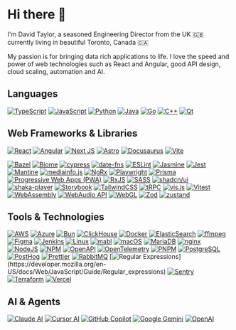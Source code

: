 # Hi there 👋

I'm David Taylor, a seasoned Engineering Director from the UK 🇬🇧 currently living in beautiful Toronto, Canada 🇨🇦

My passion is for bringing data rich applications to life. I love the speed and power of web technologies such as React and Angular, good API design, cloud scaling, automation and AI.

## Languages

[![TypeScript](https://img.shields.io/badge/typescript-007ACC.svg?style=for-the-badge&logo=typescript&logoColor=white)](https://typescriptlang.org)
[![JavaScript](https://img.shields.io/badge/javascript-323330.svg?style=for-the-badge&logo=javascript&logoColor=F7DF1E)](https://developer.mozilla.org/en-US/docs/Web/JavaScript)
[![Python](https://img.shields.io/badge/python-3670A0?style=for-the-badge&logo=python&logoColor=ffdd54)](https://python.org)
[![Java](https://img.shields.io/badge/java-ED8B00.svg?style=for-the-badge&logo=openjdk&logoColor=white)](https://java.com)
[![Go](https://img.shields.io/badge/go-00ADD8.svg?style=for-the-badge&logo=go&logoColor=white)](https://go.dev)
[![C++](https://img.shields.io/badge/c++-00599C.svg?style=for-the-badge&logo=c%2B%2B&logoColor=white)](https://isocpp.org)
[![Qt](https://img.shields.io/badge/Qt-217346.svg?style=for-the-badge&logo=Qt&logoColor=white)](https://qt.io)

## Web Frameworks & Libraries

[![React](https://img.shields.io/badge/react-20232a.svg?style=for-the-badge&logo=react&logoColor=61DAFB)](https://react.dev)
[![Angular](https://img.shields.io/badge/angular-DD0031.svg?style=for-the-badge&logo=angular&logoColor=white)](https://angular.dev)
[![Next JS](https://img.shields.io/badge/Next-black?style=for-the-badge&logo=next.js&logoColor=white)](https://nextjs.org)
[![Astro](https://img.shields.io/badge/astro-2C2052.svg?style=for-the-badge&logo=astro&logoColor=white)](https://astro.build)
[![Docusaurus](https://img.shields.io/badge/docusaurus-3ECC5F.svg?style=for-the-badge&logo=docusaurus&logoColor=white)](https://docusaurus.io)
[![Vite](https://img.shields.io/badge/Vite-646cff?style=for-the-badge&logo=vite&logoColor=white)](https://vite.dev)

[![Bazel](https://img.shields.io/badge/bazel-43A047?style=for-the-badge&logo=bazel&logoColor=white)](https://bazel.build)
[![Biome](https://img.shields.io/badge/Biome-25272f?style=for-the-badge&logo=biome)](https://biomejs.dev)
[![cypress](https://img.shields.io/badge/-cypress-E5E5E5?style=for-the-badge&logo=cypress&logoColor=058a5e)](https://cypress.io)
[![date-fns](https://img.shields.io/badge/date_fns-770C56.svg?style=for-the-badge&logo=datefns&logoColor=white)](https://date-fns.org)
[![ESLint](https://img.shields.io/badge/ESLint-4B3263?style=for-the-badge&logo=eslint&logoColor=white)](https://eslint.org)
[![Jasmine](https://img.shields.io/badge/jasmine-8A4182.svg?style=for-the-badge&logo=jasmine&logoColor=white)](https://jasmine.github.io)
[![Jest](https://img.shields.io/badge/-jest-C21325?style=for-the-badge&logo=jest&logoColor=white)](https://jestjs.io)
[![Mantine](https://img.shields.io/badge/Mantine-ffffff?style=for-the-badge&logo=Mantine&logoColor=339af0)](https://mantine.dev)
[![mediainfo.js](https://img.shields.io/badge/mediainfo.js-000000.svg?style=for-the-badge)](https://mediainfo.js.org)
[![NgRx](https://img.shields.io/badge/ngrx-BA2BD2?style=for-the-badge&logo=ngrx&logoColor=white)](https://ngrx.io)
[![Playwright](https://img.shields.io/badge/playwright-2EAD33.svg?style=for-the-badge&logo=playwright&logoColor=white)](https://playwright.dev)
[![Prisma](https://img.shields.io/badge/Prisma-3982CE?style=for-the-badge&logo=Prisma&logoColor=white)](https://prisma.io)
[![Progressive Web Apps (PWA)](https://img.shields.io/badge/pwa-5A0FC8.svg?style=for-the-badge&logo=pwa&logoColor=white)](https://web.dev/progressive-web-apps)
[![RxJS](https://img.shields.io/badge/rxjs-B7178C.svg?style=for-the-badge&logo=reactivex&logoColor=white)](https://rxjs.dev)
[![SASS](https://img.shields.io/badge/SASS-hotpink.svg?style=for-the-badge&logo=SASS&logoColor=white)](https://sass-lang.com)
[![shadcn/ui](https://img.shields.io/badge/Shadcn-UI-white?style=for-the-badge&labelColor=black&logo=shadcnui)](https://ui.shadcn.com)
[![shaka-player](https://img.shields.io/badge/shaka_player-4285F4.svg?style=for-the-badge&logo=google&logoColor=white)](https://github.com/shaka-project/shaka-player)
[![Storybook](https://img.shields.io/badge/-Storybook-FF4785?style=for-the-badge&logo=storybook&logoColor=white)](https://storybook.js.org)
[![TailwindCSS](https://img.shields.io/badge/tailwindcss-38B2AC.svg?style=for-the-badge&logo=tailwind-css&logoColor=white)](https://tailwindcss.com)
[![tRPC](https://img.shields.io/badge/tRPC-2596BE.svg?style=for-the-badge&logo=tRPC&logoColor=white)](https://trpc.io)
[![vis.js](https://img.shields.io/badge/vis.js-378ed6.svg?style=for-the-badge&logo=visjs&logoColor=white)](https://visjs.org)
[![Vitest](https://img.shields.io/badge/vitest-F05A28.svg?style=for-the-badge&logo=vitest&logoColor=white)](https://vitest.dev)
[![WebAssembly](https://img.shields.io/badge/WebAssembly-654FF0.svg?style=for-the-badge&logo=webassembly&logoColor=white)](https://webassembly.org)
[![WebAudio API](https://img.shields.io/badge/webaudio_api-000000.svg?style=for-the-badge&logo=mdnwebdocs&logoColor=white)](https://developer.mozilla.org/en-US/docs/Web/API/Web_Audio_API)
[![WebGL](https://img.shields.io/badge/WebGL-990000.svg?style=for-the-badge&logo=webgl&logoColor=white)](https://developer.mozilla.org/en-US/docs/Web/API/WebGL_API)
[![Zod](https://img.shields.io/badge/zod-3068b7.svg?style=for-the-badge&logo=zod&logoColor=white)](https://zod.dev)
[![zustand](https://img.shields.io/badge/zustand-010101.svg?style=for-the-badge)](https://zustand-demo.pmnd.rs)

## Tools & Technologies

[![AWS](https://img.shields.io/badge/AWS-FF9900.svg?style=for-the-badge&logo=amazonwebservices&logoColor=white)](https://aws.amazon.com)
[![Azure](https://img.shields.io/badge/azure-0072C6.svg?style=for-the-badge&logo=microsoftazure&logoColor=white)](https://azure.microsoft.com)
[![Bun](https://img.shields.io/badge/Bun-14151a.svg?style=for-the-badge&logo=bun&logoColor=white)](https://bun.sh)
[![ClickHouse](https://img.shields.io/badge/ClickHouse-000000?style=for-the-badge&logo=clickhouse&logoColor=FAFF68)](https://clickhouse.com)
[![Docker](https://img.shields.io/badge/docker-0db7ed.svg?style=for-the-badge&logo=docker&logoColor=white)](https://docker.com)
[![ElasticSearch](https://img.shields.io/badge/-ElasticSearch-005571?style=for-the-badge&logo=elasticsearch)](https://elastic.co)
[![ffmpeg](https://img.shields.io/badge/ffmpeg-007808.svg?style=for-the-badge&logo=ffmpeg&logoColor=white)](https://ffmpeg.org)
[![Figma](https://img.shields.io/badge/figma-F24E1E.svg?style=for-the-badge&logo=figma&logoColor=white)](https://figma.com)
[![Jenkins](https://img.shields.io/badge/jenkins-D24939.svg?style=for-the-badge&logo=jenkins&logoColor=white)](https://jenkins.io)
[![Linux](https://img.shields.io/badge/Linux-FCC624?style=for-the-badge&logo=linux&logoColor=black)](https://linux.org)
[![mabl](https://img.shields.io/badge/mabl-6b68cf.svg?style=for-the-badge&logo=mabl&logoColor=white)](https://mabl.com)
[![macOS](https://img.shields.io/badge/mac%20os-000000?style=for-the-badge&logo=apple&logoColor=F0F0F0)](https://apple.com/macos)
[![MariaDB](https://img.shields.io/badge/MariaDB-003545?style=for-the-badge&logo=mariadb&logoColor=white)](https://mariadb.org)
[![nginx](https://img.shields.io/badge/nginx-009639.svg?style=for-the-badge&logo=nginx&logoColor=white)](https://nginx.org)
[![NodeJS](https://img.shields.io/badge/node.js-6DA55F?style=for-the-badge&logo=node.js&logoColor=white)](https://nodejs.org)
[![NPM](https://img.shields.io/badge/NPM-CB3837.svg?style=for-the-badge&logo=npm&logoColor=white)](https://npmjs.com)
[![OpenAPI](https://img.shields.io/badge/OpenAPI-6BA539.svg?style=for-the-badge&logo=openapiinitiative&logoColor=white)](https://openapis.org)
[![OpenTelemetry](https://img.shields.io/badge/Open-Telemetry-435cc6?style=for-the-badge&labelColor=f4a800&logo=opentelemetry)](https://opentelemetry.io)
[![PNPM](https://img.shields.io/badge/pnpm-4a4a4a.svg?style=for-the-badge&logo=pnpm&logoColor=f69220)](https://pnpm.io)
[![PostgreSQL](https://img.shields.io/badge/postgresql-316192.svg?style=for-the-badge&logo=postgresql&logoColor=white)](https://postgresql.org)
[![PostHog](https://img.shields.io/badge/posthog-FF4848.svg?style=for-the-badge&logo=posthog&logoColor=white)](https://posthog.com)
[![Prettier](https://img.shields.io/badge/prettier-F7B93E.svg?style=for-the-badge&logo=prettier&logoColor=white)](https://prettier.io)
[![RabbitMQ](https://img.shields.io/badge/Rabbitmq-FF6600?style=for-the-badge&logo=rabbitmq&logoColor=white)](https://rabbitmq.com)
[![Regular Expressions](https://img.shields.io/badge/(.*)-/RegEx/-informational?logo=regex&style=for-the-badge&logoColor=333333&color=c0de9d&labelColor=76c374)](https://developer.mozilla.org/en-US/docs/Web/JavaScript/Guide/Regular_expressions)
[![Sentry](https://img.shields.io/badge/sentry-362D59.svg?style=for-the-badge&logo=sentry&logoColor=white)](https://sentry.io)
[![Terraform](https://img.shields.io/badge/terraform-5835CC.svg?style=for-the-badge&logo=terraform&logoColor=white)](https://terraform.io)
[![Vercel](https://img.shields.io/badge/vercel-000000.svg?style=for-the-badge&logo=vercel&logoColor=white)](https://vercel.com)

## AI & Agents

[![Claude AI](https://img.shields.io/badge/Claude-D97757.svg?style=for-the-badge&logo=claude&logoColor=white)](https://claude.ai)
[![Cursor AI](https://img.shields.io/badge/Cursor-000000.svg?style=for-the-badge&logo=cursor&logoColor=white)](https://cursor.com)
[![GitHub Copilot](https://img.shields.io/badge/GitHub%20Copilot-000000.svg?style=for-the-badge&logo=githubcopilot&logoColor=white)](https://github.com/features/copilot)
[![Google Gemini](https://img.shields.io/badge/Google%20Gemini-8E75B2.svg?style=for-the-badge&logo=googlegemini&logoColor=white)](https://aistudio.google.com)
[![OpenAI](https://img.shields.io/badge/OpenAI-412991?style=for-the-badge&logo=openai&logoColor=white)](https://openai.com)
